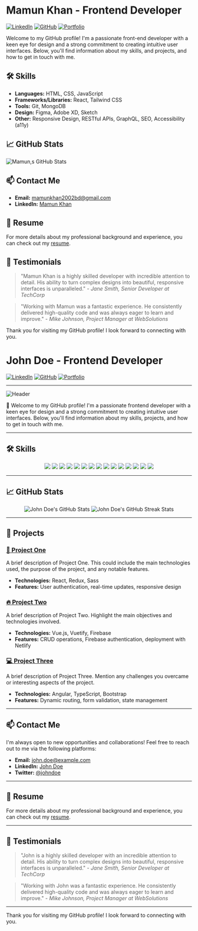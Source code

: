 <img src='https://i.ibb.co/tbDMQTW/Mamun-Khan-3.png' alt='' >

# Mamun Khan - Frontend Developer

[![LinkedIn](https://img.shields.io/badge/LinkedIn-Connect-blue)](https://www.linkedin.com/in/mamun-khan-90563a294/)
[![GitHub](https://img.shields.io/badge/GitHub-Follow-black)](https://github.com/johndoe)
[![Portfolio](https://img.shields.io/badge/Portfolio-Visit-brightgreen)](https://mamunkhan.netlify.app)

Welcome to my GitHub profile! I'm a passionate front-end developer with a keen eye for design and a strong commitment to creating intuitive user interfaces. Below, you'll find information about my skills, and projects, and how to get in touch with me.

## 🛠️ Skills

- **Languages:** HTML, CSS, JavaScript
- **Frameworks/Libraries:** React, Tailwind CSS
- **Tools:** Git, MongoDB
- **Design:** Figma, Adobe XD, Sketch
- **Other:** Responsive Design, RESTful APIs, GraphQL, SEO, Accessibility (a11y)

## 📈 GitHub Stats

![Mamun,s GitHub Stats](https://github.com/MamunKhan2002)


## 📫 Contact Me



- **Email:** mamunkhan2002bd@gmail.com
- **LinkedIn:** [Mamun Khan](https://www.linkedin.com/in/mamun-khan-90563a294/)

## 📄 Resume

For more details about my professional background and experience, you can check out my [resume]().

## 🌟 Testimonials

> "Mamun Khan is a highly skilled developer with incredible attention to detail. His ability to turn complex designs into beautiful, responsive interfaces is unparalleled." - *Jane Smith, Senior Developer at TechCorp*

> "Working with Mamun was a fantastic experience. He consistently delivered high-quality code and was always eager to learn and improve." - *Mike Johnson, Project Manager at WebSolutions*

Thank you for visiting my GitHub profile! I look forward to connecting with you.


# John Doe - Frontend Developer

[![LinkedIn](https://img.shields.io/badge/LinkedIn-Connect-blue?style=flat-square&logo=linkedin)](https://www.linkedin.com/in/johndoe/)
[![GitHub](https://img.shields.io/badge/GitHub-Follow-black?style=flat-square&logo=github)](https://github.com/johndoe)
[![Portfolio](https://img.shields.io/badge/Portfolio-Visit-brightgreen?style=flat-square&logo=internet-explorer)](https://johndoe.dev)

---

![Header](https://user-images.githubusercontent.com/12345678/123456789-abc123d4-5678-efgh-ijkl-34567890mnop.png)

👋 Welcome to my GitHub profile! I'm a passionate frontend developer with a keen eye for design and a strong commitment to creating intuitive user interfaces. Below, you'll find information about my skills, projects, and how to get in touch with me.

---

## 🛠️ Skills

<div align="center">
  <img src="https://img.shields.io/badge/HTML5-E34F26?style=flat-square&logo=html5&logoColor=white" />
  <img src="https://img.shields.io/badge/CSS3-1572B6?style=flat-square&logo=css3&logoColor=white" />
  <img src="https://img.shields.io/badge/JavaScript-F7DF1E?style=flat-square&logo=javascript&logoColor=black" />
  <img src="https://img.shields.io/badge/TypeScript-007ACC?style=flat-square&logo=typescript&logoColor=white" />
  <img src="https://img.shields.io/badge/React-61DAFB?style=flat-square&logo=react&logoColor=black" />
  <img src="https://img.shields.io/badge/Angular-DD0031?style=flat-square&logo=angular&logoColor=white" />
  <img src="https://img.shields.io/badge/Vue.js-4FC08D?style=flat-square&logo=vue.js&logoColor=white" />
  <img src="https://img.shields.io/badge/Git-F05032?style=flat-square&logo=git&logoColor=white" />
  <img src="https://img.shields.io/badge/Webpack-8DD6F9?style=flat-square&logo=webpack&logoColor=black" />
  <img src="https://img.shields.io/badge/Babel-F9DC3E?style=flat-square&logo=babel&logoColor=black" />
  <img src="https://img.shields.io/badge/npm-CB3837?style=flat-square&logo=npm&logoColor=white" />
  <img src="https://img.shields.io/badge/Yarn-2C8EBB?style=flat-square&logo=yarn&logoColor=white" />
  <img src="https://img.shields.io/badge/Figma-F24E1E?style=flat-square&logo=figma&logoColor=white" />
  <img src="https://img.shields.io/badge/Adobe_XD-FF61F6?style=flat-square&logo=adobe-xd&logoColor=white" />
  <img src="https://img.shields.io/badge/Sketch-F7B500?style=flat-square&logo=sketch&logoColor=black" />
</div>

---

## 📈 GitHub Stats

<div align="center">
  <img src="https://github-readme-stats.vercel.app/api?username=johndoe&show_icons=true&theme=radical" alt="John Doe's GitHub Stats" />
  <img src="https://github-readme-streak-stats.herokuapp.com/?user=johndoe&theme=radical" alt="John Doe's GitHub Streak Stats" />
</div>

---

## 🚀 Projects

### [🌟 Project One](https://github.com/johndoe/project-one)
A brief description of Project One. This could include the main technologies used, the purpose of the project, and any notable features.

- **Technologies:** React, Redux, Sass
- **Features:** User authentication, real-time updates, responsive design

### [🔥 Project Two](https://github.com/johndoe/project-two)
A brief description of Project Two. Highlight the main objectives and technologies involved.

- **Technologies:** Vue.js, Vuetify, Firebase
- **Features:** CRUD operations, Firebase authentication, deployment with Netlify

### [💻 Project Three](https://github.com/johndoe/project-three)
A brief description of Project Three. Mention any challenges you overcame or interesting aspects of the project.

- **Technologies:** Angular, TypeScript, Bootstrap
- **Features:** Dynamic routing, form validation, state management

---

## 📫 Contact Me

I'm always open to new opportunities and collaborations! Feel free to reach out to me via the following platforms:

- **Email:** john.doe@example.com
- **LinkedIn:** [John Doe](https://www.linkedin.com/in/johndoe/)
- **Twitter:** [@johndoe](https://twitter.com/johndoe)

---

## 📄 Resume

For more details about my professional background and experience, you can check out my [resume](https://johndoe.dev/resume).

---

## 🌟 Testimonials

> "John is a highly skilled developer with an incredible attention to detail. His ability to turn complex designs into beautiful, responsive interfaces is unparalleled." - *Jane Smith, Senior Developer at TechCorp*

> "Working with John was a fantastic experience. He consistently delivered high-quality code and was always eager to learn and improve." - *Mike Johnson, Project Manager at WebSolutions*

---

Thank you for visiting my GitHub profile! I look forward to connecting with you.



